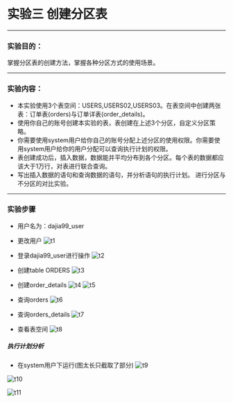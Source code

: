 # 实验三 创建分区表
___
### 实验目的：
掌握分区表的创建方法，掌握各种分区方式的使用场景。
___
### 实验内容：
- 本实验使用3个表空间：USERS,USERS02,USERS03。在表空间中创建两张表：订单表(orders)与订单详表(order_details)。
- 使用你自己的账号创建本实验的表，表创建在上述3个分区，自定义分区策略。
- 你需要使用system用户给你自己的账号分配上述分区的使用权限。你需要使用system用户给你的用户分配可以查询执行计划的权限。
- 表创建成功后，插入数据，数据能并平均分布到各个分区。每个表的数据都应该大于1万行，对表进行联合查询。
- 写出插入数据的语句和查询数据的语句，并分析语句的执行计划。
进行分区与不分区的对比实验。
___
### 实验步骤

- 用户名为：dajia99_user
- 更改用户
![t1](t1.png)

- 登录dajia99_user进行操作
![t2](t2.png)

- 创建table ORDERS
![t3](t3.png)

- 创建order_details
![t4](t4.png)
![t5](t5.png)

- 查询orders
![t6](t6.png)

- 查询orders_details
![t7](t7.png)

- 查看表空间
![t8](t8.png)

##### 执行计划分析
- 在system用户下运行(图太长只截取了部分)
![t9](t9.png)

 ![t10](t10.png)

 ![t11](t11.png)
